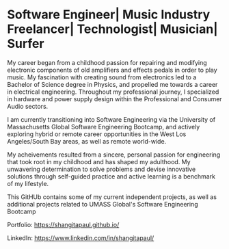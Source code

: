 # Software Engineer| Music Industry Freelancer| Technologist| Musician| Surfer


My career began from a childhood passion for repairing and modifying electronic components of old amplifiers and effects pedals in order to play music. My fascination with creating sound from electronics led to a Bachelor of Science degree in Physics, and propelled me towards a career in electrical engineering. Throughout my professional journey, I specialized in hardware and power supply design within the Professional and Consumer Audio sectors.

I am currently transitioning into Software Engineering via the University of Massachusetts Global Software Engineering Bootcamp, and actively exploring hybrid or remote career opportunities in the West Los Angeles/South Bay areas, as well as remote world-wide.

My acheivements resulted from a sincere, personal passion for engineering that took root in my childhood and has shaped my adulthood. My unwavering determination to solve problems and devise innovative solutions through  self-guided practice and active learning is a benchmark of my lifestyle.

This GitHUb contains some of my current independent projects, as well as additional projects related to UMASS Global's Software Engineering Bootcamp

Portfolio: https://shangitapaul.github.io/

LinkedIn: https://www.linkedin.com/in/shangitapaul/
